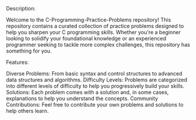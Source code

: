 Description:

Welcome to the C-Programming-Practice-Problems repository! This repository contains a curated collection of practice problems designed to help you sharpen your C programming skills. Whether you're a beginner looking to solidify your foundational knowledge or an experienced programmer seeking to tackle more complex challenges, this repository has something for you.

Features:

Diverse Problems: From basic syntax and control structures to advanced data structures and algorithms.
Difficulty Levels: Problems are categorized into different levels of difficulty to help you progressively build your skills.
Solutions: Each problem comes with a solution and, in some cases, explanations to help you understand the concepts.
Community Contributions: Feel free to contribute your own problems and solutions to help others learn.
